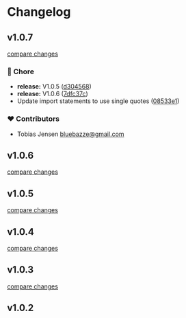 # Changelog


## v1.0.7

[compare changes](https://github.com/Syncro-Labs/i18n-config/compare/v1.0.4...v1.0.7)

### 🏡 Chore

- **release:** V1.0.5 ([d304568](https://github.com/Syncro-Labs/i18n-config/commit/d304568))
- **release:** V1.0.6 ([7dfc37c](https://github.com/Syncro-Labs/i18n-config/commit/7dfc37c))
- Update import statements to use single quotes ([08533e1](https://github.com/Syncro-Labs/i18n-config/commit/08533e1))

### ❤️ Contributors

- Tobias Jensen <bluebazze@gmail.com>

## v1.0.6

[compare changes](https://github.com/Syncro-Labs/i18n-config/compare/v1.0.5...v1.0.6)

## v1.0.5

[compare changes](https://github.com/Syncro-Labs/i18n-config/compare/v1.0.4...v1.0.5)

## v1.0.4

[compare changes](https://github.com/Syncro-Labs/i18n-config/compare/v1.0.3...v1.0.4)

## v1.0.3

[compare changes](https://github.com/your-org/my-module/compare/v1.0.2...v1.0.3)

## v1.0.2

